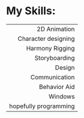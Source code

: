 # My Skills:

|                       |
| --------------------: |
|          2D Animation |
|   Character designing |
|       Harmony Rigging |
|         Storyboarding |
|                Design |
|         Communication |
|          Behavior Aid |
|               Windows |
| hopefully programming |
